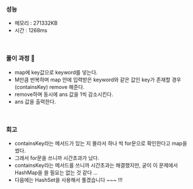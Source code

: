 ### 성능
- 메모리 : 271332KB
- 시간 : 1268ms

<br/>


### 풀이 과정 👀 
- map에 key값으로 keyword를 넣는다.
- M만큼 반복하며 map 안에 입력받은 keyword와 같은 값인 key가 존재할 경우 (containsKey) remove 해준다.
- remove하며 동시에 ans 값을 1씩 감소시킨다.
- ans 값을 출력한다.

<br/>

### 회고
- containsKey라는 메서드가 있는 지 몰라서 하나 씩 for문으로 확인한다고 map을 썼다.
- 그래서 for문을 쓰니까 시간초과가 났다.
- containsKey라는 메서드를 쓰니까 시간초과는 해결했지만, 굳이 이 문제에서 HashMap을 쓸 필요는 없는 것 같다 ...
- 다음에는 HashSet을 사용해서 풀겠습니다 ~~~ !!! 
